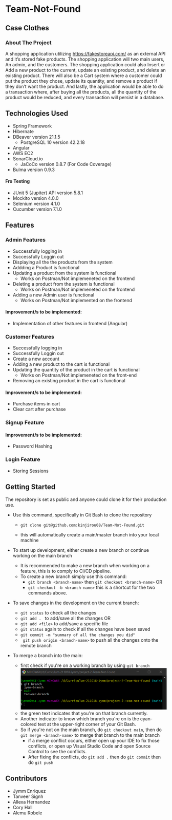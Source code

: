 # Team-Not-Found

## Case Clothes

### About The Project

A shopping application utilizing https://fakestoreapi.com/ as an external API and it’s stored fake products. The shopping application will two main users, An admin, and the customers. The shopping application could also Insert or Add a new product to the current, update an existing product, and delete an existing product. There will also be a Cart system where a customer could put the product they chose, update its quantity, and remove a product if they don’t want the product. And lastly, the application would be able to do a transaction where, after buying all the products, all the quantity of the product would be reduced, and every transaction will persist in a database.

## Technologies Used

* Spring Framework
* Hibernate
* DBeaver version 21.1.5
    * PostgreSQL 10 version 42.2.18
* Angular
* AWS EC2
* SonarCloud.io
    * JaCoCo version 0.8.7 (For Code Coverage)
* Bulma version 0.9.3

#### Fro Testing
* JUnit 5 (Jupiter) API version 5.8.1
* Mockito version 4.0.0
* Selenium version 4.1.0
* Cucumber version 7.1.0

## Features

### Admin Features

* Successfully logging in
* Successfully Loggin out
* Displaying all the the products from the system
* Addding a Product is functional
* Updating a product from the system is functional
    * Works on Postman/Not implemeneted on the frontend
* Deleting  a product from the system is functional
    * Works on Postman/Not implemeneted on the frontend
* Adding a new Admin user is functional
    * Works on Postman/Not implemented on the frontend

#### Improvement/s to be implemented:
* Implementation of other features in frontend (Angular)

### Customer Features

* Successfully logging in
* Successfully Loggin out
* Create a new account
* Adding a new product to the cart is functional
* Updating the quantity of the product in the cart is functional
    * Works on Postman/Not implemeneted on the front-end
* Removing an existing product in the cart is functional

#### Improvement/s to be implemented:
* Purchase items in cart
* Clear cart after purchase

### Signup Feature
#### Improvement/s to be implemented:
* Password Hashing

### Login Feature
* Storing Sessions


## Getting Started

The repository is set as public and anyone could clone it for their production use.

* Use this command, specifically in Git Bash to clone the repository
    * ```git clone git@github.com:kinjirou08/Team-Not-Found.git```

    * this will automatically create a main/master branch into your local machine

* To start up development, either create a new branch or continue working on the main branch
    * It is recommended to make a new branch when working on a feature, this is to comply to CI/CD pipeline.
    * To create a new branch simply use this command:
        * ```git branch <branch-name>``` then ```git checkout <branch-name>``` OR
        * ```git checkout -b <branch-name>``` this is a shortcut for the two commands above.

* To save changes in the development on the current branch:
    * ```git status``` to check all the changes
    * ```git add . ``` to add/save all the changes OR
    * ```git add <file>``` to add/save a specific file
    * ```git status``` again to check if all the changes have been saved
    * ```git commit -m "summary of all the changes you did" ```
    * ``` git push origin <branch-name>``` to push all the changes onto the remote branch

* To merge a branch into the main:
    * first check if you're on a working branch by using ```git branch```
    ![This is an image](assets/images/git-branch-example.PNG)
    * the green text indicates that you're on that branch currently.
    * Another indicator to know which branch you're on is the cyan-colored text at the upper-right corner of your Git Bash.
    * So if you're not on the main branch, do ```git checkout main```, then do ```git merge <branch-name>``` to merge that branch to the main branch
        * if a merge conflict occurs, either open up your IDE to fix those conflicts, or open up Visual Studio Code and open Source Control to see the conflicts.
        * After fixing the conflicts, do ```git add .``` then do ```git commit``` then do ```git push```

## Contributors
* Jymm Enriquez
* Tanveer Signh
* Allexa Hernandez
* Cory Hall
* Alemu Robele
